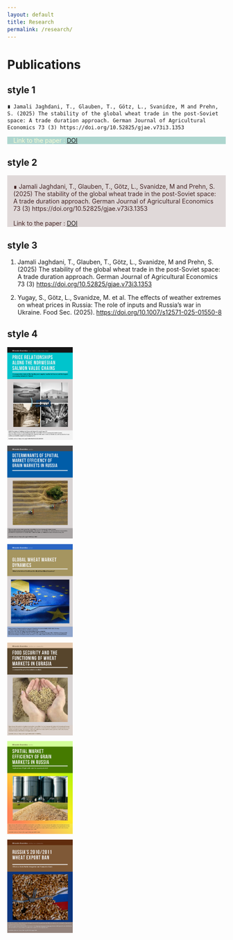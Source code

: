 ```yaml
---
layout: default
title: Research
permalink: /research/
---
```


# Publications

## style 1
```
∎ Jamali Jaghdani, T., Glauben, T., Götz, L., Svanidze, M and Prehn, S. (2025) The stability of the global wheat trade in the post-Soviet space: A trade duration approach. German Journal of Agricultural Economics 73 (3) https://doi.org/10.52825/gjae.v73i3.1353
```

<div style="background-color:#AED6CF; color:#FAFDD6;">
  <p style='margin-left:1em; margin-right:1em'> 
  Link to the paper : <a href="https://doi.org/10.52825/gjae.v73i3.1353">DOI</a>
  </p>
</div>

## style 2

<div style="background-color:#E0D9D9; color:#432323;">
  <p style='margin-left:1em; margin-top:1em; margin-right:1em'> <br>∎ Jamali Jaghdani, T., Glauben, T., Götz, L., Svanidze, M and Prehn, S. (2025) The stability of the global wheat trade in the post-Soviet space: A trade duration approach. German Journal of Agricultural Economics 73 (3) https://doi.org/10.52825/gjae.v73i3.1353<br><br>Link to the paper : <a href="https://doi.org/10.52825/gjae.v73i3.1353">DOI</a>
  </p>
</div>  
 
## style 3

1. Jamali Jaghdani, T., Glauben, T., Götz, L., Svanidze, M and Prehn, S. (2025) The stability of the global wheat trade in the post-Soviet space: A trade duration approach. German Journal of Agricultural Economics 73 (3) <a href="https://doi.org/10.52825/gjae.v73i3.1353">https://doi.org/10.52825/gjae.v73i3.1353</a>

2. Yugay, S., Götz, L., Svanidze, M. et al. The effects of weather extremes on wheat prices in Russia: The role of inputs and Russia’s war in Ukraine. Food Sec. (2025). <a href="https://doi.org/10.1007/s12571-025-01550-8">https://doi.org/10.1007/s12571-025-01550-8</a>

## style 4 

<div style="display: flex; flex-wrap: wrap; gap: 10px; justify-content: start; align-items: flex-start;">
  <a href="https://doi.org/10.1080/13657305.2022.2104403">
    <img src="https://raw.githubusercontent.com/miranidze/miranidze/main/design/post1.png" style="width:30%; display:inline-block;">
  </a>
  <a href="https://doi.org/10.1016/j.gfs.2019.07.004">
    <img src="https://raw.githubusercontent.com/miranidze/miranidze/main/design/post22.png" style="width:30%; display:inline-block;">
  </a>
  <a href="https://doi.org/10.3390/agriculture11080799">
    <img src="https://raw.githubusercontent.com/miranidze/miranidze/main/design/poster3.png" style="width:30%; display:inline-block;">
  </a>
  <a href="https://link.springer.com/article/10.1007/s12571-019-00933-y">
    <img src="https://raw.githubusercontent.com/miranidze/miranidze/main/design/poster4.png" style="width:30%; display:inline-block;">
  </a>
  <a href="https://doi.org/10.1016/j.foodpol.2019.101769">
    <img src="https://raw.githubusercontent.com/miranidze/miranidze/main/design/poster5.png" style="width:30%; display:inline-block;">
  </a>
  <a href="https://doi.org/10.1002/aepp.13168">
    <img src="https://raw.githubusercontent.com/miranidze/miranidze/main/design/poster6.png" style="width:30%; display:inline-block;">
  </a>
</div>




